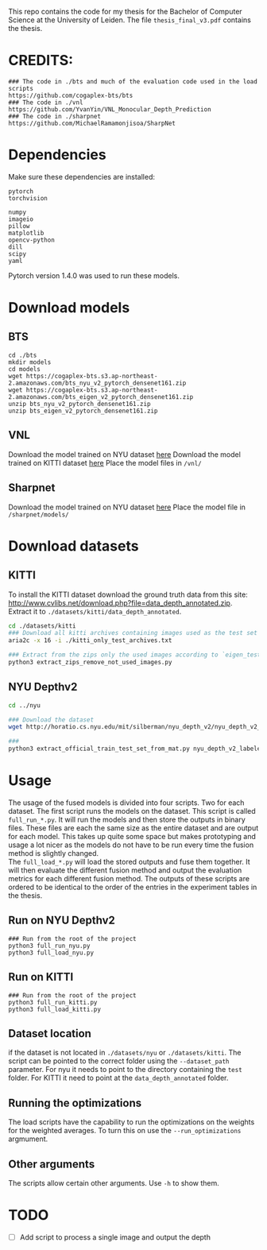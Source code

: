 This repo contains the code for my thesis for the Bachelor of Computer Science at the University of Leiden.
The file `thesis_final_v3.pdf` contains the thesis.


# CREDITS:
```
### The code in ./bts and much of the evaluation code used in the load scripts
https://github.com/cogaplex-bts/bts
### The code in ./vnl
https://github.com/YvanYin/VNL_Monocular_Depth_Prediction
### The code in ./sharpnet
https://github.com/MichaelRamamonjisoa/SharpNet
```

# Dependencies
Make sure these dependencies are installed:
```
pytorch
torchvision

numpy
imageio
pillow
matplotlib
opencv-python
dill
scipy
yaml
```
Pytorch version 1.4.0 was used to run these models.  

# Download models
## BTS
```
cd ./bts
mkdir models
cd models
wget https://cogaplex-bts.s3.ap-northeast-2.amazonaws.com/bts_nyu_v2_pytorch_densenet161.zip
wget https://cogaplex-bts.s3.ap-northeast-2.amazonaws.com/bts_eigen_v2_pytorch_densenet161.zip
unzip bts_nyu_v2_pytorch_densenet161.zip
unzip bts_eigen_v2_pytorch_densenet161.zip
```

## VNL
Download the model trained on NYU dataset [here](https://cloudstor.aarnet.edu.au/plus/s/7kdsKYchLdTi53p) 
Download the model trained on KITTI dataset [here](https://cloudstor.aarnet.edu.au/plus/s/eviO16z68cKbip5) 
Place the model files in `/vnl/`

## Sharpnet
Download the model  trained on NYU dataset [here](https://drive.google.com/open?id=1UTruzxPxQdoxF44X7D27f8rISFU0bKMK)
Place the model file in `/sharpnet/models/`

# Download datasets
## KITTI
To install the KITTI dataset download the ground truth data from this site: http://www.cvlibs.net/download.php?file=data_depth_annotated.zip.    
Extract it to `./datasets/kitti/data_depth_annotated`.  
``` bash
cd ./datasets/kitti
### Download all kitti archives containing images used as the test set images.
aria2c -x 16 -i ./kitti_only_test_archives.txt

### Extract from the zips only the used images according to `eigen_test_files_with_gt.txt`
python3 extract_zips_remove_not_used_images.py

```


## NYU Depthv2
``` bash
cd ../nyu

### Download the dataset
wget http://horatio.cs.nyu.edu/mit/silberman/nyu_depth_v2/nyu_depth_v2_labeled.mat

###
python3 extract_official_train_test_set_from_mat.py nyu_depth_v2_labeled.mat splits.mat .

```

# Usage

The usage of the fused models is divided into four scripts. Two for each dataset. The first script runs the models on the dataset. This script is called `full_run_*.py`. It will run the models and then store the outputs in binary files. These files are each the same size as the entire dataset and are output for each model. This takes up quite some space but makes prototyping and usage a lot nicer as the models do not have to be run every time the fusion method is slightly changed.  
The `full_load_*.py` will load the stored outputs and fuse them together. It will then evaluate the different fusion method and output the evaluation metrics for each different fusion method. The outputs of these scripts are ordered to be identical to the order of the entries in the experiment tables in the thesis.  

## Run on NYU Depthv2

```
### Run from the root of the project
python3 full_run_nyu.py
python3 full_load_nyu.py
```
## Run on KITTI

```
### Run from the root of the project
python3 full_run_kitti.py
python3 full_load_kitti.py
```
## Dataset location
if the dataset is not located in `./datasets/nyu` or `./datasets/kitti`. The script can be pointed to the correct folder using the `--dataset_path` parameter. For nyu it needs to point to the directory containing the `test` folder. For KITTI it need to point at the `data_depth_annotated` folder.

## Running the optimizations
The load scripts have the capability to run the optimizations on the weights for the weighted averages. To turn this on use the `--run_optimizations` argmument.

## Other arguments
The scripts allow certain other arguments. Use `-h` to show them.


# TODO
- [ ] Add script to process a single image and output the depth
